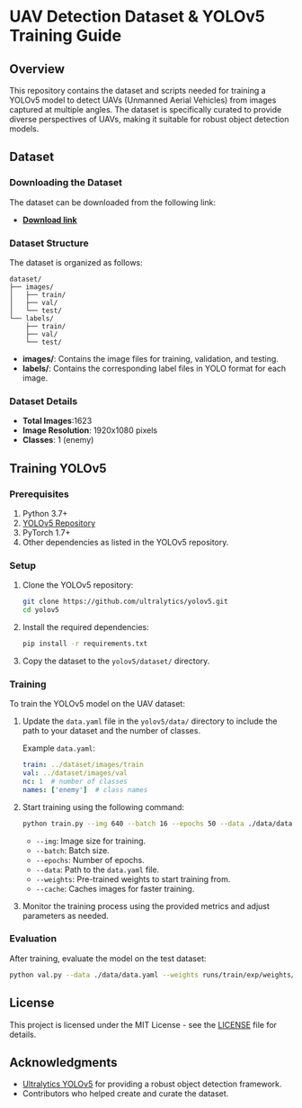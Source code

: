 # UAV Detection Dataset & YOLOv5 Training Guide

## Overview

This repository contains the dataset and scripts needed for training a YOLOv5 model to detect UAVs (Unmanned Aerial Vehicles) from images captured at multiple angles. The dataset is specifically curated to provide diverse perspectives of UAVs, making it suitable for robust object detection models.

## Dataset

### Downloading the Dataset

The dataset can be downloaded from the following link:

- **[Download link](https://github.com/shivamkainth/iloc/archive/refs/heads/main.zip)**

### Dataset Structure

The dataset is organized as follows:

```
dataset/
├── images/
│   ├── train/
│   ├── val/
│   └── test/
└── labels/
    ├── train/
    ├── val/
    └── test/
```

- **images/**: Contains the image files for training, validation, and testing.
- **labels/**: Contains the corresponding label files in YOLO format for each image.

### Dataset Details

- **Total Images**:1623
- **Image Resolution**: 1920x1080 pixels
- **Classes**: 1 (enemy)

## Training YOLOv5

### Prerequisites

1. Python 3.7+
2. [YOLOv5 Repository](https://github.com/ultralytics/yolov5)
3. PyTorch 1.7+
4. Other dependencies as listed in the YOLOv5 repository.

### Setup

1. Clone the YOLOv5 repository:
   ```bash
   git clone https://github.com/ultralytics/yolov5.git
   cd yolov5
   ```
   
2. Install the required dependencies:
   ```bash
   pip install -r requirements.txt
   ```

3. Copy the dataset to the `yolov5/dataset/` directory.

### Training

To train the YOLOv5 model on the UAV dataset:

1. Update the `data.yaml` file in the `yolov5/data/` directory to include the path to your dataset and the number of classes.

   Example `data.yaml`:
   ```yaml
   train: ../dataset/images/train
   val: ../dataset/images/val
   nc: 1  # number of classes
   names: ['enemy']  # class names
   ```

2. Start training using the following command:
   ```bash
   python train.py --img 640 --batch 16 --epochs 50 --data ./data/data.yaml --weights yolov5s.pt --cache
   ```

   - `--img`: Image size for training.
   - `--batch`: Batch size.
   - `--epochs`: Number of epochs.
   - `--data`: Path to the `data.yaml` file.
   - `--weights`: Pre-trained weights to start training from.
   - `--cache`: Caches images for faster training.

3. Monitor the training process using the provided metrics and adjust parameters as needed.

### Evaluation

After training, evaluate the model on the test dataset:

```bash
python val.py --data ./data/data.yaml --weights runs/train/exp/weights/best.pt --img 640
```

## License

This project is licensed under the MIT License - see the [LICENSE](LICENSE) file for details.

## Acknowledgments

- [Ultralytics YOLOv5](https://github.com/ultralytics/yolov5) for providing a robust object detection framework.
- Contributors who helped create and curate the dataset.
